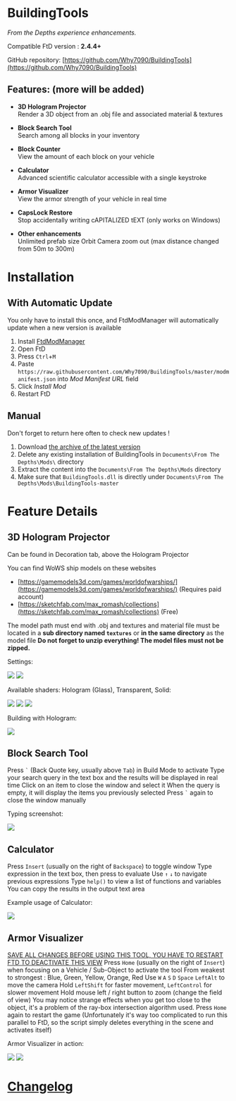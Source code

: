 BuildingTools
=====
*From the Depths experience enhancements.*


Compatible FtD version : **2.4.4+**

GitHub repository: [https://github.com/Why7090/BuildingTools](https://github.com/Why7090/BuildingTools)


Features: (more will be added)
-----
- **3D Hologram Projector**  
	Render a 3D object from an .obj file and associated material & textures

- **Block Search Tool**  
	Search among all blocks in your inventory

- **Block Counter**  
	View the amount of each block on your vehicle

- **Calculator**  
	Advanced scientific calculator accessible with a single keystroke

- **Armor Visualizer**  
	View the armor strength of your vehicle in real time

- **CapsLock Restore**  
	Stop accidentally writing cAPITALIZED tEXT (only works on Windows)

- **Other enhancements**  
	Unlimited prefab size
	Orbit Camera zoom out (max distance changed from 50m to 300m)

Installation
=====

With Automatic Update
-----
You only have to install this once, and FtdModManager will automatically update when a new version is available

1. Install [FtdModManager](https://github.com/Why7090/FtdModManager)
1. Open FtD
1. Press `Ctrl`+`M`
1. Paste `https://raw.githubusercontent.com/Why7090/BuildingTools/master/modmanifest.json` into *Mod Manifest URL* field
1. Click *Install Mod*
1. Restart FtD

Manual
-----
Don't forget to return here often to check new updates !

1. Download [the archive of the latest version](https://github.com/Why7090/BuildingTools/archive/master.zip)
1. Delete any existing installation of BuildingTools in `Documents\From The Depths\Mods\` directory
1. Extract the content into the `Documents\From The Depths\Mods` directory
1. Make sure that `BuildingTools.dll` is directly under `Documents\From The Depths\Mods\BuildingTools-master`

Feature Details
=====

3D Hologram Projector
-----

Can be found in Decoration tab, above the Hologram Projector

You can find WoWS ship models on these websites
- [https://gamemodels3d.com/games/worldofwarships/](https://gamemodels3d.com/games/worldofwarships/) (Requires paid account)
- [https://sketchfab.com/max_romash/collections](https://sketchfab.com/max_romash/collections) (Free)

The model path must end with .obj and textures and material file must be located in a **sub directory named `textures`** or **in the same directory** as the model file
**Do not forget to unzip everything! The model files must not be zipped.**

Settings:

[![](https://i.imgur.com/OYwLA1dl.jpg)](https://i.imgur.com/OYwLA1d.jpg) [![](https://i.imgur.com/eCpfUVPl.jpg)](https://i.imgur.com/eCpfUVP.jpg)

Available shaders: Hologram (Glass), Transparent, Solid:

[![](https://i.imgur.com/UpMmzjHm.jpg)](https://i.imgur.com/UpMmzjH.jpg) [![](https://i.imgur.com/XzBF9m0m.jpg)](https://i.imgur.com/XzBF9m0.jpg) [![](https://i.imgur.com/2x3sBhGm.jpg)](https://i.imgur.com/2x3sBhG.jpg)

Building with Hologram:

[![](https://i.imgur.com/hhDehMdl.jpg)](https://i.imgur.com/hhDehMd.jpg)


Block Search Tool
-----

Press `` ` `` (Back Quote key, usually above `Tab`) in Build Mode to activate
Type your search query in the text box and the results will be displayed in real time
Click on an item to close the window and select it
When the query is empty, it will display the items you previously selected
Press `` ` `` again to close the window manually

Typing screenshot:

[![](https://media.giphy.com/media/S9EjFTpMFzrSmU5x7S/giphy.gif)](https://i.imgur.com/iLmL9ZG.gif)


Calculator
-----

Press `Insert` (usually on the right of `Backspace`) to toggle window
Type expression in the text box, then press <Enter> to evaluate
Use `↑` `↓` to navigate previous expressions
Type `help()` to view a list of functions and variables
You can copy the results in the output text area

Example usage of Calculator:

[![](https://i.imgur.com/sTeMcoel.png)](https://i.imgur.com/sTeMcoe.png)


Armor Visualizer
-----

<ins>SAVE ALL CHANGES BEFORE USING THIS TOOL, YOU HAVE TO RESTART FTD TO DEACTIVATE THIS VIEW</ins>
Press `Home` (usually on the right of `Insert`) when focusing on a Vehicle / Sub-Object to activate the tool
From weakest to strongest : Blue, Green, Yellow, Orange, Red
Use `W` `A` `S` `D` `Space` `LeftAlt` to move the camera
Hold `LeftShift` for faster movement, `LeftControl` for slower movement
Hold mouse left / right button to zoom (change the field of view)
You may notice strange effects when you get too close to the object, it's a problem of the ray-box intersection algorithm used.
Press `Home` again to restart the game (Unfortunately it's way too complicated to run this parallel to FtD, so the script simply deletes everything in the scene and activates itself)

Armor Visualizer in action:

[![](https://i.imgur.com/c6CAhDtm.png)](https://i.imgur.com/c6CAhDt.png) [![](https://i.imgur.com/Zr7DwQbm.png)](https://i.imgur.com/Zr7DwQb.png)

[Changelog](https://github.com/Why7090/BuildingTools/blob/master/changelog.txt)
===
